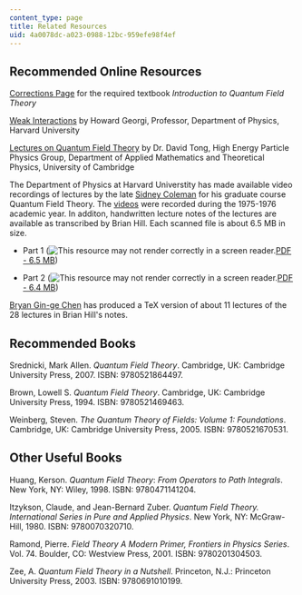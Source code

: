 ```yaml
---
content_type: page
title: Related Resources
uid: 4a0078dc-a023-0988-12bc-959efe98f4ef
---
```


Recommended Online Resources
----------------------------

[Corrections Page](http://www.slac.stanford.edu/~mpeskin/QFT.html) for the required textbook _Introduction to Quantum Field Theory_

[Weak Interactions](http://www.people.fas.harvard.edu/~hgeorgi/283.html) by Howard Georgi, Professor, Department of Physics, Harvard University

[Lectures on Quantum Field Theory](http://www.damtp.cam.ac.uk/user/dt281/qft.html) by Dr. David Tong, High Energy Particle Physics Group, Department of Applied Mathematics and Theoretical Physics, University of Cambridge

The Department of Physics at Harvard Universtity has made available video recordings of lectures by the late [Sidney Coleman](http://en.wikipedia.org/wiki/Sidney_Coleman) for his graduate course Quantum Field Theory. The [videos](https://www.physics.harvard.edu/events/videos/Phys253) were recorded during the 1975-1976 academic year. In additon, handwritten lecture notes of the lectures are available as transcribed by Brian Hill. Each scanned file is about 6.5 MB in size.

*   Part 1 (![This resource may not render correctly in a screen reader.](/images/inacessible.gif)[PDF - 6.5 MB](http://www.damtp.cam.ac.uk/user/dt281/qft/col1.pdf))

*   Part 2 (![This resource may not render correctly in a screen reader.](/images/inacessible.gif)[PDF - 6.4 MB](http://www.damtp.cam.ac.uk/user/dt281/qft/col2.pdf))

[Bryan Gin-ge Chen](http://www.physics.upenn.edu/~chb/) has produced a TeX version of about 11 lectures of the 28 lectures in Brian Hill's notes.

Recommended Books
-----------------

Srednicki, Mark Allen. _Quantum Field Theory_. Cambridge, UK: Cambridge University Press, 2007. ISBN: 9780521864497.

Brown, Lowell S. _Quantum Field Theory_. Cambridge, UK: Cambridge University Press, 1994. ISBN: 9780521469463.

Weinberg, Steven. _The Quantum Theory of Fields: Volume 1: Foundations_. Cambridge, UK: Cambridge University Press, 2005. ISBN: 9780521670531.

Other Useful Books
------------------

Huang, Kerson. _Quantum Field Theory_: _From Operators to Path Integrals_. New York, NY: Wiley, 1998. ISBN: 9780471141204.

Itzykson, Claude, and Jean-Bernard Zuber. _Quantum Field Theory. International Series in Pure and Applied Physics_. New York, NY: McGraw-Hill, 1980. ISBN: 9780070320710.

Ramond, Pierre. _Field Theory A Modern Primer, Frontiers in Physics Series_. Vol. 74. Boulder, CO: Westview Press, 2001. ISBN: 9780201304503.

Zee, A. _Quantum Field Theory in a Nutshell_. Princeton, N.J.: Princeton University Press, 2003. ISBN: 9780691010199.
